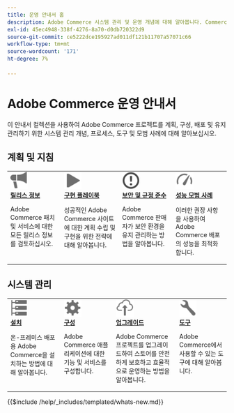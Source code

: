 ```yaml
---
title: 운영 안내서 홈
description: Adobe Commerce 시스템 관리 및 운영 개념에 대해 알아봅니다. Commerce 배포 계획, 구성 및 유지 관리에 대한 포괄적인 안내서를 찾아보십시오.
exl-id: 45ec4948-338f-4276-8a70-d0db720322d9
source-git-commit: ce5222dce195927ad011df121b11707a57071c66
workflow-type: tm+mt
source-wordcount: '171'
ht-degree: 7%

---
```



# Adobe Commerce 운영 안내서

이 안내서 컬렉션을 사용하여 Adobe Commerce 프로젝트를 계획, 구성, 배포 및 유지 관리하기 위한 시스템 관리 개념, 프로세스, 도구 및 모범 사례에 대해 알아보십시오.

## 계획 및 지침

<table>
<tr>
  <td valign="top">
    <a href="../release/release-notes/overview.md">
      <img alt="릴리스 정보" src="../assets/icons/promote.svg" width="40"/>
    </a>
    <div>
      <a href="../release/release-notes/overview.md"><strong>릴리스 정보</strong></a>
      <p>Adobe Commerce 패치 및 서비스에 대한 모든 릴리스 정보를 검토하십시오.</p>
    </div>
  </td>
    <td valign="top">
    <a href="../implementation-playbook/overview.md">
      <img alt="구현" src="../assets/icons/play.svg" width="40"/>
    </a>
    <div>
      <a href="../implementation-playbook/overview.md"><strong>구현 플레이북</strong></a>
      <p>성공적인 Adobe Commerce 사이트에 대한 계획 수립 및 구현을 위한 전략에 대해 알아봅니다.</p>
    </div>
  </td>
  <td valign="top">
    <a href="../security-and-compliance/overview.md">
       <img alt="엔터프라이즈" src="../assets/icons/alert-circle.svg" width="40"/>
    </a>
    <div>
      <a href="../security-and-compliance/overview.md"><strong>보안 및 규정 준수</strong></a>
      <p>Adobe Commerce 판매자가 보안 환경을 유지 관리하는 방법을 알아봅니다.</p>
    </div>
  </td>
    <td valign="top">
    <a href="../performance/overview.md">
       <img alt="성능" src="../assets/icons/gauge.svg" width="40"/>
    </a>
    <div>
      <a href="../performance/overview.md"><strong>성능 모범 사례</strong></a>
      <p>이러한 권장 사항을 사용하여 Adobe Commerce 배포의 성능을 최적화합니다.</p>
    </div>
  </td>
</tr>
</table>

## 시스템 관리

<table>
<tr>
  <td valign="top">
    <a href="../installation/overview.md">
      <img alt="설치(온-프레미스)" src="../assets/icons/servers.svg" width="40"/>
    </a>
    <div>
      <a href="../installation/overview.md"><strong>설치</strong></a>
      <p>온-프레미스 배포용 Adobe Commerce을 설치하는 방법에 대해 알아봅니다.</p>
    </div>
  </td>
  <td valign="top">
    <a href="../configuration/overview.md">
      <img alt="구성" src="../assets/icons/settings.svg" width="40"/>
    </a>
    <div>
      <a href="../configuration/overview.md"><strong>구성</strong></a>
      <p>Adobe Commerce 애플리케이션에 대한 기능 및 서비스를 구성합니다.</p>
    </div>
  </td>
  <td valign="top">
    <a href="../upgrade/overview.md">
      <img alt="업그레이드" src="../assets/icons/upload-cloud.svg" width="40"/>
    </a>
    <div>
      <a href="../upgrade/overview.md"><strong>업그레이드</strong></a>
      <p>Adobe Commerce 프로젝트를 업그레이드하여 스토어를 안전하게 보호하고 효율적으로 운영하는 방법을 알아봅니다.</p>
    </div>
  </td>
  <td valign="top">
    <a href="../tools/overview.md">
       <img alt="도구" src="../assets/icons/wrench.svg" width="40"/>
    </a>
    <div>
      <a href="../tools/overview.md"><strong>도구</strong></a>
      <p>Adobe Commerce에서 사용할 수 있는 도구에 대해 알아봅니다.</p>
    </div>
  </td>
</tr>
</table>

{{$include /help/_includes/templated/whats-new.md}}

<!-- Last updated from includes: 2025-10-03 20:46:32 -->
